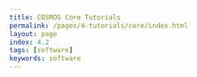 ```yaml
---
title: COSMOS Core Tutorials
permalink: /pages/4-tutorials/core/index.html
layout: page
index: 4.2
tags: [software]
keywords: software
---
```

